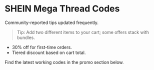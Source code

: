 # SHEIN Mega Thread Codes

Community-reported tips updated frequently.

> Tip: Add two different items to your cart; some offers stack with bundles.

- 30% off for first-time orders.
- Tiered discount based on cart total.

Find the latest working codes in the promo section below.
